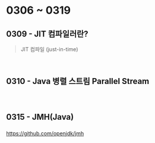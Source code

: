 # 0306 ~ 0319

## 0309 - JIT 컴파일러란?
> JIT 컴파일 (just-in-time)


<br>

## 0310 - Java 병렬 스트림 Parallel Stream
### 

<br>

## 0315 - JMH(Java)
### 
https://github.com/openjdk/jmh

<br>

